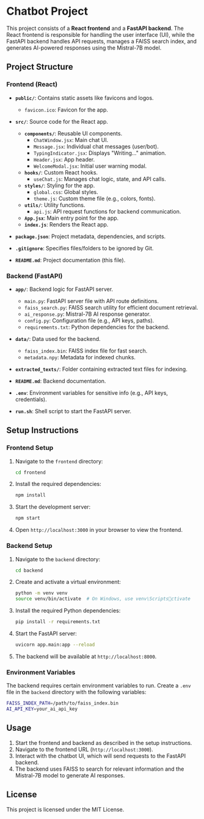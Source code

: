 # Chatbot Project

This project consists of a **React frontend** and a **FastAPI backend**. The React frontend is responsible for handling the user interface (UI), while the FastAPI backend handles API requests, manages a FAISS search index, and generates AI-powered responses using the Mistral-7B model.

## Project Structure

### Frontend (React)

- **`public/`**: Contains static assets like favicons and logos.
  - `favicon.ico`: Favicon for the app.
- **`src/`**: Source code for the React app.

  - **`components/`**: Reusable UI components.
    - `ChatWindow.jsx`: Main chat UI.
    - `Message.jsx`: Individual chat messages (user/bot).
    - `TypingIndicator.jsx`: Displays "Writing..." animation.
    - `Header.jsx`: App header.
    - `WelcomeModal.jsx`: Initial user warning modal.
  - **`hooks/`**: Custom React hooks.
    - `useChat.js`: Manages chat logic, state, and API calls.
  - **`styles/`**: Styling for the app.
    - `global.css`: Global styles.
    - `theme.js`: Custom theme file (e.g., colors, fonts).
  - **`utils/`**: Utility functions.
    - `api.js`: API request functions for backend communication.
  - **`App.jsx`**: Main entry point for the app.
  - **`index.js`**: Renders the React app.

- **`package.json`**: Project metadata, dependencies, and scripts.
- **`.gitignore`**: Specifies files/folders to be ignored by Git.
- **`README.md`**: Project documentation (this file).

### Backend (FastAPI)

- **`app/`**: Backend logic for FastAPI server.

  - `main.py`: FastAPI server file with API route definitions.
  - `faiss_search.py`: FAISS search utility for efficient document retrieval.
  - `ai_response.py`: Mistral-7B AI response generator.
  - `config.py`: Configuration file (e.g., API keys, paths).
  - `requirements.txt`: Python dependencies for the backend.

- **`data/`**: Data used for the backend.

  - `faiss_index.bin`: FAISS index file for fast search.
  - `metadata.npy`: Metadata for indexed chunks.

- **`extracted_texts/`**: Folder containing extracted text files for indexing.

- **`README.md`**: Backend documentation.
- **`.env`**: Environment variables for sensitive info (e.g., API keys, credentials).
- **`run.sh`**: Shell script to start the FastAPI server.

## Setup Instructions

### Frontend Setup

1. Navigate to the `frontend` directory:

   ```bash
   cd frontend
   ```

2. Install the required dependencies:

   ```bash
   npm install
   ```

3. Start the development server:

   ```bash
   npm start
   ```

4. Open `http://localhost:3000` in your browser to view the frontend.

### Backend Setup

1. Navigate to the `backend` directory:

   ```bash
   cd backend
   ```

2. Create and activate a virtual environment:

   ```bash
   python -m venv venv
   source venv/bin/activate  # On Windows, use venv\Scriptsctivate
   ```

3. Install the required Python dependencies:

   ```bash
   pip install -r requirements.txt
   ```

4. Start the FastAPI server:

   ```bash
   uvicorn app.main:app --reload
   ```

5. The backend will be available at `http://localhost:8000`.

### Environment Variables

The backend requires certain environment variables to run. Create a `.env` file in the `backend` directory with the following variables:

```bash
FAISS_INDEX_PATH=/path/to/faiss_index.bin
AI_API_KEY=your_ai_api_key
```

## Usage

1. Start the frontend and backend as described in the setup instructions.
2. Navigate to the frontend URL (`http://localhost:3000`).
3. Interact with the chatbot UI, which will send requests to the FastAPI backend.
4. The backend uses FAISS to search for relevant information and the Mistral-7B model to generate AI responses.

## License

This project is licensed under the MIT License.
